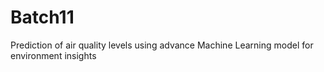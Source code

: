 # Batch11
Prediction of air  quality levels using advance Machine Learning model for environment insights 
